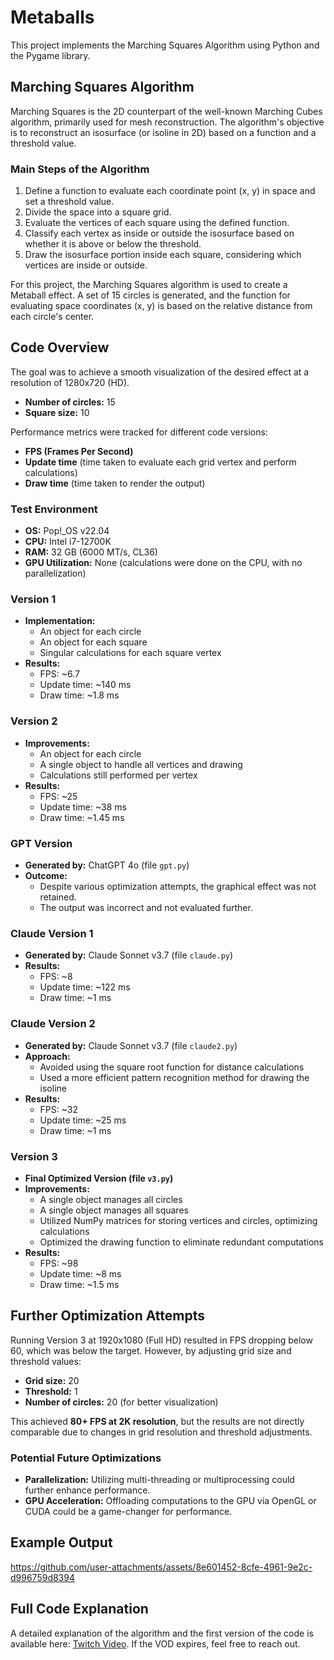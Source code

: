 # Metaballs
This project implements the Marching Squares Algorithm using Python and the Pygame library.

## Marching Squares Algorithm
Marching Squares is the 2D counterpart of the well-known Marching Cubes algorithm, primarily used for mesh reconstruction. The algorithm's objective is to reconstruct an isosurface (or isoline in 2D) based on a function and a threshold value.

### Main Steps of the Algorithm
1. Define a function to evaluate each coordinate point (x, y) in space and set a threshold value.
2. Divide the space into a square grid.
3. Evaluate the vertices of each square using the defined function.
4. Classify each vertex as inside or outside the isosurface based on whether it is above or below the threshold.
5. Draw the isosurface portion inside each square, considering which vertices are inside or outside.

For this project, the Marching Squares algorithm is used to create a Metaball effect. A set of 15 circles is generated, and the function for evaluating space coordinates (x, y) is based on the relative distance from each circle's center.

## Code Overview
The goal was to achieve a smooth visualization of the desired effect at a resolution of 1280x720 (HD).
- **Number of circles:** 15
- **Square size:** 10

Performance metrics were tracked for different code versions:
- **FPS (Frames Per Second)**
- **Update time** (time taken to evaluate each grid vertex and perform calculations)
- **Draw time** (time taken to render the output)

### Test Environment
- **OS:** Pop!_OS v22.04
- **CPU:** Intel i7-12700K
- **RAM:** 32 GB (6000 MT/s, CL36)
- **GPU Utilization:** None (calculations were done on the CPU, with no parallelization)

### Version 1
- **Implementation:**
  - An object for each circle
  - An object for each square
  - Singular calculations for each square vertex
- **Results:**
  - FPS: ~6.7
  - Update time: ~140 ms
  - Draw time: ~1.8 ms

### Version 2
- **Improvements:**
  - An object for each circle
  - A single object to handle all vertices and drawing
  - Calculations still performed per vertex
- **Results:**
  - FPS: ~25
  - Update time: ~38 ms
  - Draw time: ~1.45 ms

### GPT Version
- **Generated by:** ChatGPT 4o (file `gpt.py`)
- **Outcome:**
  - Despite various optimization attempts, the graphical effect was not retained.
  - The output was incorrect and not evaluated further.

### Claude Version 1
- **Generated by:** Claude Sonnet v3.7 (file `claude.py`)
- **Results:**
  - FPS: ~8
  - Update time: ~122 ms
  - Draw time: ~1 ms

### Claude Version 2
- **Generated by:** Claude Sonnet v3.7 (file `claude2.py`)
- **Approach:**
  - Avoided using the square root function for distance calculations
  - Used a more efficient pattern recognition method for drawing the isoline
- **Results:**
  - FPS: ~32
  - Update time: ~25 ms
  - Draw time: ~1 ms

### Version 3
- **Final Optimized Version (file `v3.py`)**
- **Improvements:**
  - A single object manages all circles
  - A single object manages all squares
  - Utilized NumPy matrices for storing vertices and circles, optimizing calculations
  - Optimized the drawing function to eliminate redundant computations
- **Results:**
  - FPS: ~98
  - Update time: ~8 ms
  - Draw time: ~1.5 ms

## Further Optimization Attempts
Running Version 3 at 1920x1080 (Full HD) resulted in FPS dropping below 60, which was below the target. However, by adjusting grid size and threshold values:
- **Grid size:** 20
- **Threshold:** 1
- **Number of circles:** 20 (for better visualization)

This achieved **80+ FPS at 2K resolution**, but the results are not directly comparable due to changes in grid resolution and threshold adjustments.

### Potential Future Optimizations
- **Parallelization:** Utilizing multi-threading or multiprocessing could further enhance performance.
- **GPU Acceleration:** Offloading computations to the GPU via OpenGL or CUDA could be a game-changer for performance.

## Example Output


https://github.com/user-attachments/assets/8e601452-8cfe-4961-9e2c-d996759d8394



## Full Code Explanation
A detailed explanation of the algorithm and the first version of the code is available here: [Twitch Video](https://www.twitch.tv/videos/2410066509). If the VOD expires, feel free to reach out.
```

